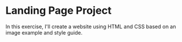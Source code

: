 # Landing Page Project
In this exercise, I'll create a website using HTML and CSS based on an image example and style guide.